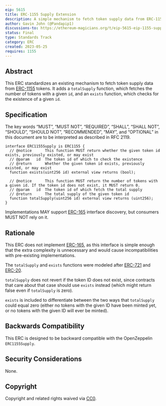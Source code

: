```yaml
---
eip: 5615
title: ERC-1155 Supply Extension
description: A simple mechanism to fetch token supply data from ERC-1155 tokens
author: Gavin John (@Pandapip1)
discussions-to: https://ethereum-magicians.org/t/eip-5615-eip-1155-supply-extension/10732
status: Final
type: Standards Track
category: ERC
created: 2023-05-25
requires: 1155
---
```


## Abstract

This ERC standardizes an existing mechanism to fetch token supply data from [ERC-1155](./erc-1155.md) tokens. It adds a `totalSupply` function, which fetches the number of tokens with a given `id`, and an `exists` function, which checks for the existence of a given `id`.

## Specification

The key words “MUST”, “MUST NOT”, “REQUIRED”, “SHALL”, “SHALL NOT”, “SHOULD”, “SHOULD NOT”, “RECOMMENDED”, “MAY”, and “OPTIONAL” in this document are to be interpreted as described in RFC 2119.

```solidity
interface ERC1155Supply is ERC1155 {
  // @notice      This function MUST return whether the given token id exists, previously existed, or may exist
  // @param   id  The token id of which to check the existence
  // @return      Whether the given token id exists, previously existed, or may exist
  function exists(uint256 id) external view returns (bool);

  // @notice      This function MUST return the number of tokens with a given id. If the token id does not exist, it MUST return 0.
  // @param   id  The token id of which fetch the total supply
  // @return      The total supply of the given token id
  function totalSupply(uint256 id) external view returns (uint256);
}
```

Implementations MAY support [ERC-165](./erc-165.md) interface discovery, but consumers MUST NOT rely on it.

## Rationale

This ERC does not implement [ERC-165](./erc-165.md), as this interface is simple enough that the extra complexity is unnecessary and would cause incompatibilities with pre-existing implementations.

The `totalSupply` and `exists` functions were modeled after [ERC-721](./erc-721.md) and [ERC-20](./erc-20.md).

`totalSupply` does not revert if the token ID does not exist, since contracts that care about that case should use `exists` instead (which might return false even if `totalSupply` is zero).

`exists` is included to differentiate between the two ways that `totalSupply` could equal zero (either no tokens with the given ID have been minted yet, or no tokens with the given ID will ever be minted).

## Backwards Compatibility

This ERC is designed to be backward compatible with the OpenZeppelin `ERC1155Supply`.

## Security Considerations

None.

## Copyright

Copyright and related rights waived via [CC0](../LICENSE.md).
